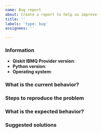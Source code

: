 ```yaml
---
name: Bug report
about: Create a report to help us improve
title: ''
labels: 'type: bug'
assignees: ''

---
```


<!-- ⚠️ If you do not respect this template, your issue will be closed -->
<!-- ⚠️ Make sure to browse the opened and closed issues -->

### Information

- **Qiskit IBMQ Provider version**:
- **Python version**:
- **Operating system**:

### What is the current behavior?



### Steps to reproduce the problem



### What is the expected behavior?



### Suggested solutions
